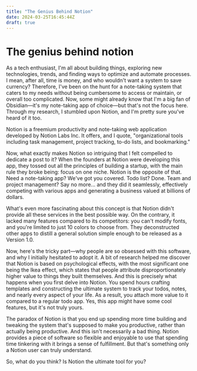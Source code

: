 ```yaml
---
title: "The Genius Behind Notion"
date: 2024-03-25T16:45:44Z
draft: true
---
```


# The genius behind notion

As a tech enthusiast, I'm all about building things, exploring new technologies, trends, and finding ways to optimize and automate processes. I mean, after all, time is money, and who wouldn't want a system to save currency? Therefore, I've been on the hunt for a note-taking system that caters to my needs without being cumbersome to access or maintain, or overall too complicated. Now, some might already know that I'm a big fan of Obsidian—it's my note-taking app of choice—but that's not the focus here. Through my research, I stumbled upon Notion, and I'm pretty sure you've heard of it too.

Notion is a freemium productivity and note-taking web application developed by Notion Labs Inc. It offers, and I quote, "organizational tools including task management, project tracking, to-do lists, and bookmarking."

Now, what exactly makes Notion so intriguing that I felt compelled to dedicate a post to it? When the founders at Notion were developing this app, they tossed out all the principles of building a startup, with the main rule they broke being: focus on one niche. Notion is the opposite of that. Need a note-taking app? We've got you covered. Todo list? Done. Team and project management? Say no more... and they did it seamlessly, effectively competing with various apps and generating a business valued at billions of dollars.

What's even more fascinating about this concept is that Notion didn't provide all these services in the best possible way. On the contrary, it lacked many features compared to its competitors: you can't modify fonts, and you're limited to just 10 colors to choose from. They deconstructed other apps to distill a general solution simple enough to be released as a Version 1.0.

Now, here's the tricky part—why people are so obsessed with this software, and why I initially hesitated to adopt it. A bit of research helped me discover that Notion is based on psychological effects, with the most significant one being the Ikea effect, which states that people attribute disproportionately higher value to things they built themselves. And this is precisely what happens when you first delve into Notion. You spend hours crafting templates and constructing the ultimate system to track your todos, notes, and nearly every aspect of your life. As a result, you attach more value to it compared to a regular todo app. Yes, this app might have some cool features, but it's not truly yours.

The paradox of Notion is that you end up spending more time building and tweaking the system that's supposed to make you productive, rather than actually being productive. And this isn't necessarily a bad thing. Notion provides a piece of software so flexible and enjoyable to use that spending time tinkering with it brings a sense of fulfillment. But that's something only a Notion user can truly understand.

So, what do you think? Is Notion the ultimate tool for you?